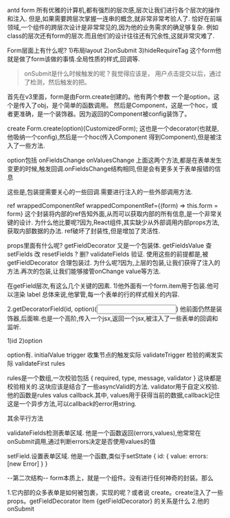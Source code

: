antd form
所有优雅的计算机,都有强烈的层次感,层次让我们进行各个层次的操作和注入.
但是,如果需要跨层次掌握一连串的概念,就非常非常考验人了.
恰好在前端领域,一个组件的跨层次设计是非常常见的,因为他的业务需求的确足够复杂.
例如class的层次还有form的层次.而且他们的设计往往还有冗余性,这就非常灾难了.


Form层面上有什么呢?
1)布局layout
2)onSubmit
3)hideRequireTag
这个form他就是做了form该做的事情.全局性质的样式,回调等.

> onSubmit是什么时候触发的呢？我觉得应该是，
>用户点击提交以后，通过了检测，然后触发的把。


首先在v3里面，form是由Form.create创建的。他有两个参数
一个是option，这个是传入了obj，是个简单的函数调用。
然后是Component，这是一个hoc，或者更准确，是一个装饰器。因为返回的Component被config装饰了。



create
Form.create(option)(CustomizedForm);
这也是一个decorator(也就是,他吸纳一个config),然后是一个hoc(传入Component 得到Component),但是被注入了一些方法.

option包括
onFieldsChange
onValuesChange
上面这两个方法,都是在表单发生变更的时候,触发回调.onFieldsChange结构相同,但是会有更多关于表单报错的信息

这些是,包装提需要关心的一些回调.需要进行注入的一些外部调用方法.

ref  wrappedComponentRef
wrappedComponentRef={(form) => this.form = form}
这个封装将内部的ref告知外面,从而可以获取内部的所有信息,是一个非常关键的设计.
为什么他比要呢?因为,React组件,其实缺少从外部调用内部props方法,获取内部数据的办法.
ref破坏了封装性,但是增加了灵活性.

props里面有什么呢?
getFieldDecorator  又是一个包装体.
getFieldsValue  查
setFields  改
resetFields ? 删?
validateFields 验证.
使用这些的前提都是,被getFieldDecorator 合理包装过.
为什么呢?因为,上层的包装,让我们获得了注入的方法.再次的包装,让我们能够接管onChange value等方法.


在getField层次,有这么几个关键的因素.
1)他外面有一个form.item用于包装.他可以渲染
label
总体来说,他掌管,每一个表单的行的样式相关的内容.


2.getDecoratorField(id, option)(<Input>)
他前面仍然是装饰器,后面嘛.也是一个高阶,传入一个jsx,返回一个jsx,被注入了一些表单的回调和监听.

1)id
2)option


option有.
initialValue
trigger 收集节点的触发实际
validateTrigger 检验的阐发实际
validateFirst
rules

rules是一个数组,一次校验包括
{
    required,
    type,
    message,
     validator
}
这块都是校验相关的.这块应该是结合了一些asyncValid的方法.
validator用于自定义校验.
他的函数是rules valus callback.其中,
values用于获得当前的数据,callback记住这是一个异步方法,可以callback的error用string.



其余平行方法

validateFields检测表单区域.
他是一个函数返回(errors,values),他常常在onSubmit调用,通过判断errors决定是否使用values的值

setField.设置表单区域.
他是一个函数,类似于setSttate 
{
    id: {
        value:
        errors: [new Error]
    }
}



--第二次结构--
form本质上，就是一个组件。没有进行任何神奇的封装。那么

1.它内部的众多表单是如何被包裹，实现的呢？或者说
create。create注入了一些props。getFieldDecorator
Item
{getFieldDecorator}
的关系是什么
2.他的onSubmit
